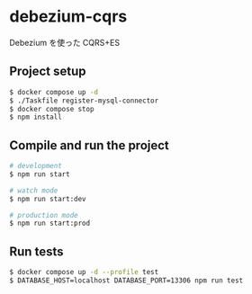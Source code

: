 # debezium-cqrs
Debezium を使った CQRS+ES

## Project setup

```bash
$ docker compose up -d
$ ./Taskfile register-mysql-connector
$ docker compose stop
$ npm install
```

## Compile and run the project

```bash
# development
$ npm run start

# watch mode
$ npm run start:dev

# production mode
$ npm run start:prod
```

## Run tests

```bash
$ docker compose up -d --profile test
$ DATABASE_HOST=localhost DATABASE_PORT=13306 npm run test
```
